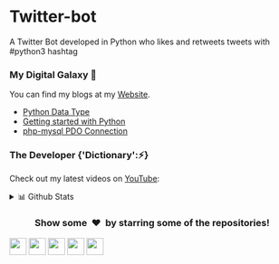 # Twitter-bot
A Twitter Bot developed in Python who likes and retweets tweets with #python3 hashtag
 


### My Digital Galaxy 🔭
You can find my blogs at my [Website](https://chinmayvivek.wordpress.com).
- [Python Data Type](https://chinmayvivek.wordpress.com/2020/09/26/2-python-data-types/)
- [Getting started with Python](https://chinmayvivek.wordpress.com/2020/09/25/1-getting-started-with-python/)
- [php-mysql PDO Connection](https://chinmayvivek.wordpress.com/2017/03/23/php-mysql-pdo-connection/)

</td>
<td valign="top" width="34%">

### The Developer {'Dictionary':⚡}
Check out my latest videos on [YouTube](https://www.youtube.com/c/ChinmayVivekk):

</td>

 <details>
<summary>📊 Github Stats</summary>

<p align="center"> <img src="https://github-readme-stats.vercel.app/api?username=chinmayvivek&show_icons=true&theme=gotham" alt="Chinmay Vivek | Stats" />

</details>

<h3 align="center">Show some &nbsp;❤️&nbsp; by starring some of the repositories!</h3>

[<img height="30" src="https://img.shields.io/badge/twitter-%231DA1F2.svg?&style=for-the-badge&logo=twitter&logoColor=white" />][twitter]
[<img height="30" src = "https://img.shields.io/badge/Youtube-%23E4405F.svg?&style=for-the-badge&logo=Youtube&logoColor=white">][Youtube] 
[<img height="30" src = "https://img.shields.io/badge/gmail-c14438?&style=for-the-badge&logo=gmail&logoColor=white">][gmail] 
[<img height="30" src="https://img.shields.io/badge/linkedin-blue.svg?&style=for-the-badge&logo=linkedin&logoColor=white" />][LinkedIn]
[<img height="30" src = "https://img.shields.io/badge/Facebook-036be4.svg?&style=for-the-badge&logo=facebook&logoColor=white">][Facebook]


[twitter]: https://twitter.com/chinmayvivek
[youtube]: https://www.youtube.com/c/ChinmayVivekk
[gmail]: https://gmail.com
[linkedin]: https://www.linkedin.com/in/chinmayvivek/
[Facebook]: https://www.facebook.com/chinmayvivek
